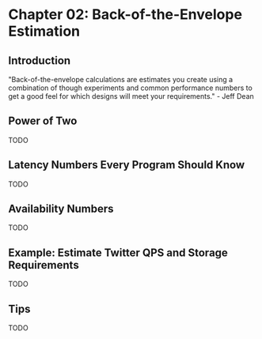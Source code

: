 # Chapter 02: Back-of-the-Envelope Estimation

## Introduction

"Back-of-the-envelope calculations are estimates you create using a combination of though experiments and common performance numbers to get a good feel for which designs will meet your requirements." - Jeff Dean

## Power of Two

TODO

## Latency Numbers Every Program Should Know

TODO

## Availability Numbers

TODO

## Example: Estimate Twitter QPS and Storage Requirements

TODO

## Tips

TODO
